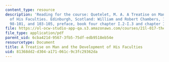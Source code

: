 ```yaml
---
content_type: resource
description: 'Reading for the course: Quetelet, M. A. A Treatise on Man and the Development
  of His Faculties. Edinburgh, Scotland: William and Robert Chambers, 1842, pp. iii-x,
  98-101, and 103-105, preface, book four chapter I.2-I.3 and chapter II (excerpt).'
file: https://ol-ocw-studio-app-qa.s3.amazonaws.com/courses/21l-017-the-art-of-the-probable-literature-and-probability-spring-2008/81368dd2d304a171061c9c3fc29362da_quetelet_exce.pdf
file_type: application/pdf
parent_uid: 6cba421d-9567-3fb5-75df-edb9518eb54e
resourcetype: Document
title: A Treatise on Man and the Development of His Faculties
uid: 81368dd2-d304-a171-061c-9c3fc29362da
---
```

